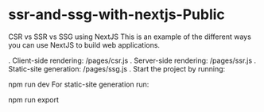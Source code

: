 # ssr-and-ssg-with-nextjs-Public
CSR vs SSR vs SSG using NextJS
This is an example of the different ways you can use NextJS to build web applications.

. Client-side rendering: /pages/csr.js
. Server-side rendering: /pages/ssr.js
. Static-site generation: /pages/ssg.js
. Start the project by running:

npm run dev
For static-site generation run:

npm run export
